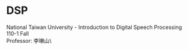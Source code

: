 # DSP
National Taiwan University - Introduction to Digital Speech Processing \
110-1 Fall\
Professor: 李琳山\

